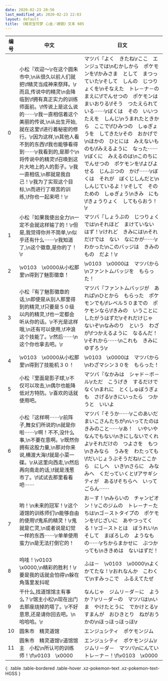 ```yaml
---
date: 2020-02-23 20:56
last_modified_at: 2020-02-23 22:03
layout: default
title: 《精灵宝可梦 心金／魂银》文本 605
---
```

| 编号 | 中文 | 日文 |
| ---- | ---- | ---- |
| 0 | 小松『欢迎～\r在这个圆朱市中,\n从很久以前人们就把\f精灵当成神来祭拜。\r而且,传说中的精灵\n会降临到\f拥有真正实力的训练师面前。\f传说上是这么说的⋯⋯\r我一直相信着这个美丽的传说,\n从出生开始,就在这里\f进行着秘密的修行。\r因为这样,\n其他人看不到的东西\f我也能够看得到⋯⋯\r我看到的,是那个\n将传说中的精灵\f召唤到这片大地上的人的影子。\r我一直相信,\n那就是我自己！\r我为了实现这个目标,\n而进行了艰苦的训练,\f你也一起来吧！\r | マツバ『よく　きたね\rここ　エンジュでは\nむかしから　ポケモンを\fかみさま　として　まつっていた\rそして　しんの　じつりょくを\nそなえた　トレ－ナ－の　まえに\fでんせつの　ポケモンは　まいおりる\fそう　つたえられている⋯⋯\rぼくは　その　いいつたえを　しんじ\nうまれたときから　ここで\fひみつの　しゅぎょうを　してきた\rその　おかげで\nほかの　ひとには　みえないものも\fみえるように　なった⋯⋯\rぼくに　みえるのは\nこのちに　でんせつの　ポケモンを\fよびよせる　じんぶつの　かげ⋯⋯\rぼくは　それが　ぼくじしんだと\nしんじているよ！\rそして　そのための　しゅぎょう\nきみ　にも\fきょうりょく　してもらおう！\r |
| 1 | 小松『如果我使出全力\n一定不会就这样输了的！\r但是,我觉得你并不简单,\n似乎还有什么⋯⋯\r我知道了,\n这个徽章,是你的了！\r | マツバ『しょうぶの　じつりょくでは\nそれほど　まけていない　はず！\rけれど　きみには\nそれだけでは　ない　なにかが⋯⋯\rわかった\nこのバッジは　きみのもの　だよ！\r |
| 2 | \v0103　\x0000从小松那里\n得到了魅影徽章！ | \v0103　\x0000は　マツバから\nファントムバッジを　もらった！ |
| 3 | 小松『有了魅影徽章的话,\n即使是从别人那里得到的精灵,\f只要是５０级以内的精灵,\f也一定都会听从你的话。\r不光是这样哦,\n还有可以使用,\f冲浪这个技能了。\r然后⋯⋯\n这个你也拿去吧。\r | マツバ『ファントムバッジが　あれば\nひとから　もらった　ポケモンでも\fレベル５０までの　ポケモンなら\fきみの　いうことに　したがうはずだ\rそれだけじゃ　ないぞ\nなみのり　という　わざが\fつかえるように　なるんだ！\rそれから⋯⋯\nこれも　きみに　ゆずろう\r |
| 4 | \v0103　\x0000从小松那里\n得到了技能机３０！ | \v0103　\x0000は　マツバから\nわざマシン３０を　もらった！ |
| 5 | 小松『里面是影子球,\r不仅可以攻击,\n偶尔也能降低对方特防。\r喜欢的话就使用吧。 | マツバ『なかみは　シャド－ボ－ル\rただ　こうげき　するだけでなく\nまれに　とくしゅぼうぎょも　さげる\rきにいったら　つかうと　いいよ |
| 6 | 小松『这样啊⋯⋯\r前阵子,舞女们所说的\n就是你啦⋯⋯\r啊！不不,没什么事,\n不要在意啊。\r既然你拥有这股力量,\n那对你来说,横渡大海\f就是小菜一碟。\r从这里向西走,\n然后再向南走的话,\f就是浅葱市了。\f试试去那里看看吧⋯⋯ | マツバ『そうか⋯⋯\rこのあいだ　まいこさんたちが\nいってたのは　きみのこと⋯⋯\rあ！　いやいや　なんでもない\nきにしないでくれよ\rそれだけの　つよさを　もつ\nきみなら　うみを　わたっても\fだいじょうぶそうだね\rここから　にしへ　いき\nさらに　みなみへ　くだっていくと\fアサギシティが　ある\fそちらへ　いってごらん⋯⋯ |
| 7 | 哟！\n未来的冠军！\r这个道馆的训练师们\n能够自由的使用\f鬼系的精灵！\r鬼就是亡灵,\n或者说是幻觉一样的东西⋯⋯\r单单使用蛮力\n是无法打倒它的！ | お－す！\nみらいの　チャンピオン！\rこのジムの　トレ－ナ－たちは\nゴ－ストタイプの　ポケモンを\fじざいに　あやつってくる！\rゴ－ストとは　ぼうれい\nそして　まぼろしの　ようなもの⋯⋯\rちからまかせに　ぶつかっても\nききめは　ないはずだ！ |
| 8 | 呜哇！\v0103　\x0000,\n精彩的胜利！\r要是我的话就会怕得\n躲在角落里发抖呢 | ふは－　\v0103　\x0000\nよく　かてたな！\rおれなんか　こわくて\nすみっこで　ふるえてたぜ |
| 9 | 干什么,找道馆馆主有事么？\r馆主小松\n现在出门去那座烧掉的塔了。\r不好意思,还是请你回去吧。\n哈哈哈。\r | なんじゃ　ジムリ－ダ－に　ようか？\rリ－ダ－の　マツバは\nいま　やけたとうに　でかけとる\rすまんが　おひきとり　ねがおうかの\nほっほっほっほ\r |
| 10 | 圆朱市　精灵道馆 | エンジュシティ　ポケモンジム |
| 11 | 圆朱市　精灵道馆\r道馆馆主　小松\n所认可的训练师！\f\v0103　\x0000 | エンジュシティ　ポケモンジム\rジムリ－ダ－　マツバ\nにんてい　トレ－ナ－！\f\v0103　\x0000 |
{: .table .table-bordered .table-hover .xz-pokemon-text .xz-pokemon-text-HGSS }